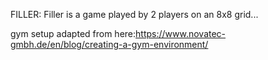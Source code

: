 FILLER:
Filler is a game played by 2 players on an 8x8 grid...


gym setup adapted from here:https://www.novatec-gmbh.de/en/blog/creating-a-gym-environment/